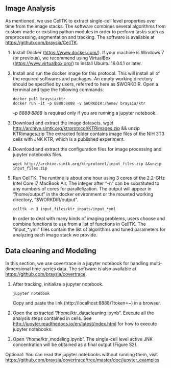 
## Image Analysis
 
As mentioned, we use CellTK to extract single-cell level properties over time from the image stacks. The software combines several algorithms from custom-made or existing python modules in order to perform tasks such as preprocessing, segmentation and tracking. The software is available at https://github.com/braysia/CellTK. 
 
1. Install Docker (https://www.docker.com/). If your machine is Windows 7 (or previous), we recommend using VirtualBox (https://www.virtualbox.org/) to install Ubuntu 16.04.1 or later.
2. Install and run the docker image for this protocol. This will install all of the required softwares and packages.  An empty working directory should be specified by users, referred to here as $WORKDIR.  Open a terminal and type the following commands:
    ```
    docker pull braysia/ktr
    docker run -it -p 8888:8888 -v $WORKDIR:/home/ braysia/ktr
    ```
    _-p 8888:8888_ is required only if you are running a jupyter notebook.  

3.  Download and extract the image datasets.
	wget http://archive.simtk.org/ktrprotocol/KTRimages.zip && unzip KTRimages.zip
The extracted folder contains image files of the NIH 3T3 cells with JNK KTR, which is a published experiment. 
4. Download and extract the configuration files for image processing and jupyter notebooks files.
    ```
    wget http://archive.simtk.org/ktrprotocol/input_files.zip &&unzip input_files.zip
    ```
5. Run CellTK. The runtime is about one hour using 3 cores of the 2.2-GHz Intel Core i7 MacBook Air. The integer after “-n” can be substituted to any numbers of cores for parallelization. The output will appear in “/home/output” in the docker environment or the mounted working directory, “$WORKDIR/output”.
    ```
	celltk -n 3 input_files/ktr_inputs/input_*yml
    ```
    In order to deal with many kinds of imaging problems, users choose and combine functions to use from a list of functions in CellTK. The “input_*.yml” files contain the list of algorithms and tuned parameters for analyzing each image stack we provide. 
 
## Data cleaning and Modeling
In this section, we use covertrace in a jupyter notebook for handling multi-dimensional time-series data. The software is also available at https://github.com/braysia/covertrace. 
1. After tracking, initialize a jupyter notebook. 
    ```
    jupyter notebook
    ```
    Copy and paste the link (http://localhost:8888/?token=~) in a browser.
2. Open the extracted “/home/ktr_datacleaning.ipynb”. Execute all the analysis steps contained in cells. See http://jupyter.readthedocs.io/en/latest/index.html for how to execute jupyter notebooks.
 
3. Open “/home/ktr_modeling.ipynb”. The single-cell level active JNK concentration will be obtained as a final output (Figure S2).
 
Optional: You can read the jupyter notebooks without running them, visit https://github.com/braysia/covertrace/tree/master/doc/jupyter_examples


